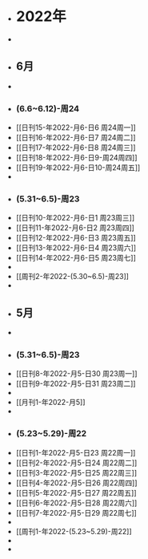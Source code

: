 - # 2022年
-
- ## 6月
-
- ### (6.6~6.12)-周24
- [[日刊15-年2022-月6-日6 周24周一]]
- [[日刊16-年2022-月6-日7 周24周二]]
- [[日刊17-年2022-月6-日8 周24周三]]
- [[日刊18-年2022-月6-日9-周24周四]]
- [[日刊19-年2022-月6-日10-周24周五]]
-
- ### (5.31~6.5)-周23
- [[日刊10-年2022-月6-日1 周23周三]]
- [[日刊11-年2022-月6-日2 周23周四]]
- [[日刊12-年2022-月6-日3 周23周五]]
- [[日刊13-年2022-月6-日4 周23周六]]
- [[日刊14-年2022-月6-日5 周23周七]]
-
- [[周刊2-年2022-(5.30~6.5)-周23]]
-
- ## 5月
-
- ### (5.31~6.5)-周23
- [[日刊8-年2022-月5-日30 周23周一]]
- [[日刊9-年2022-月5-日31 周23周二]]
-
- [[月刊1-年2022-月5]]
-
- ### (5.23~5.29)-周22
- [[日刊1-年2022-月5-日23 周22周一]]
- [[日刊2-年2022-月5-日24 周22周二]]
- [[日刊3-年2022-月5-日25 周22周三]]
- [[日刊4-年2022-月5-日26 周22周四]]
- [[日刊5-年2022-月5-日27 周22周五]]
- [[日刊6-年2022-月5-日28 周22周六]]
- [[日刊7-年2022-月5-日29 周22周七]]
-
- [[周刊1-年2022-(5.23~5.29)-周22]]
-
-